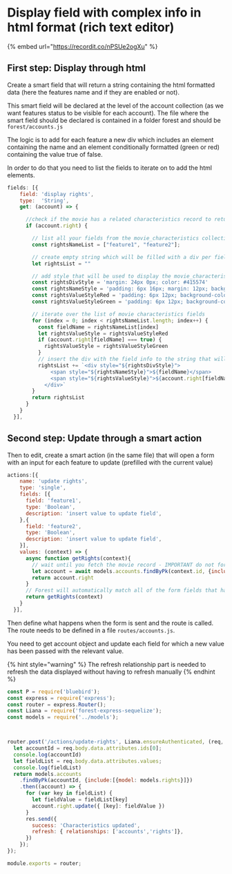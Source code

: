 # Display field with complex info in html format (rich text editor)

{% embed url="https://recordit.co/nPSUe2ogXu" %}

## First step: Display through html

Create a smart field that will return a string containing the html formatted data (here the features name and if they are enabled or not).

This smart field will be declared at the level of the account collection (as we want features status to be visible for each account). The file where the smart field should be declared is contained in a folder forest and should be `forest/accounts.js`

The logic is to add for each feature a new div which includes an element containing the name and an element conditionally formatted (green or red) containing the value true of false.

In order to do that you need to list the fields to iterate on to add the html elements.

```jsx
fields: [{
    field: 'display rights',
    type:  'String',
    get: (account) => {

      //check if the movie has a related characteristics record to return smtg or not
      if (account.right) {

        // list all your fields from the movie_characteristics collection you want to display
        const rightsNameList = ["feature1", "feature2"];

        // create empty string which will be filled with a div per field listed above - this string will be the value returned
        let rightsList = ""

        // add style that will be used to display the movie_characteristics info
        const rightsDivStyle = 'margin: 24px 0px; color: #415574'
        const rightsNameStyle = 'padding: 6px 16px; margin: 12px; background-color:#b5c8d05e; border-radius: 6px'
        const rightsValueStyleRed = 'padding: 6px 12px; background-color:#ff7f7f87; border-radius: 6px'
        const rightsValueStyleGreen = 'padding: 6px 12px; background-color:#7FFF7F; border-radius: 6px'

        // iterate over the list of movie characteristics fields
        for (index = 0; index < rightsNameList.length; index++) {
          const fieldName = rightsNameList[index]
          let rightsValueStyle = rightsValueStyleRed
          if (account.right[fieldName] === true) {
            rightsValueStyle = rightsValueStyleGreen
          }
          // insert the div with the field info to the string that will be returned
          rightsList += `<div style="${rightsDivStyle}">
              <span style="${rightsNameStyle}">${fieldName}</span>
              <span style="${rightsValueStyle}">${account.right[fieldName]}</span>
            </div>`
        }
        return rightsList
      }
    }
  }],
```

## Second step: Update through a smart action

Then to edit, create a smart action (in the same file) that will open a form with an input for each feature to update (prefilled with the current value)

```jsx
actions:[{
    name: 'update rights',
    type: 'single',
    fields: [{
      field: 'feature1',
      type: 'Boolean',
      description: 'insert value to update field',
    },{
      field: 'feature2',
      type: 'Boolean',
      description: 'insert value to update field',
    }],
    values: (context) => {
      async function getRights(context){
        // wait until you fetch the movie record - IMPORTANT do not forget to include the hasone relationship with the movie characteristics table
        let account = await models.accounts.findByPk(context.id, {include:[{model: models.rights}]})
        return account.right
      }
      // Forest will automatically match all of the form fields that have the same name as your movie characteristics fields and prefill with their value
      return getRights(context)
    }
  }],
```

Then define what happens when the form is sent and the route is called. The route needs to be defined in a file `routes/accounts.js`.

You need to get account object and update each field for which a new value has been passed with the relevant value.

{% hint style="warning" %}
The refresh relationship part is needed to refresh the data displayed without having to refresh manually
{% endhint %}

```javascript
const P = require('bluebird');
const express = require('express');
const router = express.Router();
const Liana = require('forest-express-sequelize');
const models = require('../models');



router.post('/actions/update-rights', Liana.ensureAuthenticated, (req, res) => {
  let accountId = req.body.data.attributes.ids[0];
  console.log(accountId)
  let fieldList = req.body.data.attributes.values;
  console.log(fieldList)
  return models.accounts
    .findByPk(accountId, {include:[{model: models.rights}]})
    .then((account) => {
      for (var key in fieldList) {
        let fieldValue = fieldList[key]
        account.right.update({ [key]: fieldValue })
      }
      res.send({
        success: 'Characteristics updated',
        refresh: { relationships: ['accounts','rights']},
      })
    });
});

module.exports = router;
```

